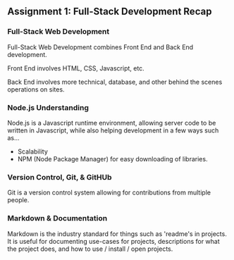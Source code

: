 ## Assignment 1: Full-Stack Development Recap

### Full-Stack Web Development

Full-Stack Web Development combines Front End and Back End development.

Front End involves HTML, CSS, Javascript, etc.

Back End involves more technical, database, and other behind the scenes operations on sites.

### Node.js Understanding

Node.js is a Javascript runtime environment, allowing server code to be written in Javascript, while also helping development in a few ways such as...

- Scalability
- NPM (Node Package Manager) for easy downloading of libraries.

### Version Control, Git, & GitHUb

Git is a version control system allowing for contributions from multiple people.

### Markdown & Documentation

Markdown is the industry standard for things such as 'readme's in projects. It is useful for documenting use-cases for projects, descriptions for what the project does, and how to use / install / open projects.
